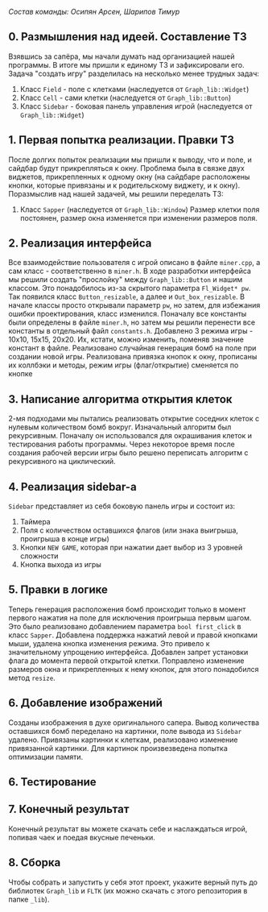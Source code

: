 ﻿*Состав команды: Осипян Арсен, Шарипов Тимур*

## 0. Размышления над идеей. Составление ТЗ

Взявшись за сапёра, мы начали думать над организацией нашей программы.
В итоге мы пришли к единому ТЗ и зафиксировали его.
Задача "создать игру" разделилась на несколько менее трудных задач:
1. Класс `Field` - поле с клетками (наследуется от `Graph_lib::Widget`)
2. Класс `Cell` - сами клетки (наследуется от `Graph_lib::Button`)
3. Класс `Sidebar` - боковая панель управления игрой (наследуется от `Graph_lib::Widget`)

## 1. Первая попытка реализации. Правки ТЗ

После долгих попыток реализации мы пришли к выводу, что и поле, и сайдбар будут прикрепляться к окну. Проблема была в связке двух виджетов, прикрепленных к одному окну (на сайдбаре расположены кнопки, которые привязаны и к родительскому виджету, и к окну). Поразмыслив над нашей задачей, мы решили переделать ТЗ:
1. Класс `Sapper` (наследуется от `Graph_lib::Window`) 
Размер клетки поля постоянен, размер окна изменяется при изменении размеров поля.

## 2. Реализация интерфейса

Все взаимодействие пользователя с игрой описано в файле `miner.cpp`, а сам класс - соответственно в `miner.h`.
В ходе разработки интерфейса мы решили создать "прослойку" между `Graph_lib::Button` и нашим классом. Это понадобилось из-за скрытого параметра `Fl_Widget* pw`. Так появился класс `Button_resizable`, а далее и `Out_box_resizable`. В начале классы просто открывали параметр `pw`, но затем, для избежания ошибки проектирования, класс изменился.
Поначалу все константы были определены в файле `miner.h`, но затем мы решили перенести все константы в отдельный файл `constants.h`.
Добавлено 3 режима игры - 10х10, 15х15, 20х20. Их, кстати, можно изменить, поменяв значение констант в файле.
Реализовано случайная генерация бомб на поле при создании новой игры.
Реализована привязка кнопок к окну, прописаны их коллбэки и методы, режим игры (флаг/открытие) сменяется по кнопке

## 3. Написание алгоритма открытия клеток

2-мя подходами мы пытались реализовать открытие соседних клеток с нулевым количеством бомб вокруг. Изначальный алгоритм был рекурсивным.
Поначалу он использовался для окрашивания клеток и тестирования работы программы. Через некоторое время после создания рабочей версии игры было решено переписать алгоритм с рекурсивного на циклический.

## 4. Реализация sidebar-а

`Sidebar` представляет из себя боковую панель игры и состоит из:
1. Таймера
2. Поля с количеством оставшихся флагов (или знака выигрыша, проигрыша в конце игры)
3. Кнопки `NEW GAME`, которая при нажатии дает выбор из 3 уровней сложности
4. Кнопка выхода из игры

## 5. Правки в логике

Теперь генерация расположения бомб происходит только в момент первого нажатия на поле для исключения проигрыша первым шагом. Это было реализовано добавлением параметра `bool first_click` в класс `Sapper`.
Добавлена поддержка нажатий левой и правой кнопками мыши, удалена кнопка изменения режима. Это привело к значительному упрощению интерфейса.
Добавлен запрет установки флага до момента первой открытой клетки.
Поправлено изменение размеров окна и прикрепленных к нему кнопок, для этого понадобился метод `resize`.

## 6. Добавление изображений

Созданы изображения в духе оригинального сапера.
Вывод количества оставшихся бомб переделано на картинки, поле вывода из `Sidebar` удалено.
Привязаны картинки к клеткам, реализовано изменение привязанной картинки.
Для картинок произвезведена попытка оптимизации памяти.

## 6. Тестирование

## 7. Конечный результат

Конечный результат вы можете скачать себе и наслаждаться игрой, попивая чаек и поедая вкусные печеньки.

## 8. Сборка

Чтобы собрать и запустить у себя этот проект, укажите верный путь до библиотек `Graph_lib` и `FLTK` (их можно скачать с этого репозитория в папке `_lib`).

